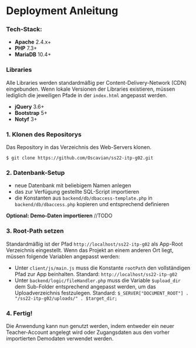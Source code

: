 # Deployment Anleitung

### Tech-Stack:

- **Apache** 2.4.x+
- **PHP** 7.3+
- **MariaDB** 10.4+ 

### Libraries
Alle Libraries werden standardmäßig per Content-Delivery-Network (CDN) eingebunden.
Wenn lokale Versionen der Libraries existieren, müssen lediglich die jeweiligen Pfade in der ``index.html``
angepasst werden.

- **jQuery** 3.6+ 
- **Bootstrap** 5+
- **Notyf** 3+

### 1. Klonen des Repositorys
Das Repository in das Verzeichnis des Web-Servers klonen.
```
$ git clone https://github.com/Oscavian/ss22-itp-g02.git 
```

### 2. Datenbank-Setup
- neue Datenbank mit beliebigem Namen anlegen
- das zur Verfügung gestellte SQL-Script importieren
- die Konstanten aus ``backend/db/dbaccess-template.php`` in ``backend/db/dbaccess.php`` kopieren und entsprechend definieren

**Optional: Demo-Daten importieren**
//TODO

### 3. Root-Path setzen
Standardmäßig ist der Pfad `http://localhost/ss22-itp-g02` als App-Root Verzeichnis eingestellt.
Wenn das Projekt an einem anderen Ort liegt, müssen folgende Variablen angepasst werden:

- Unter ``client/js/main.js`` muss die Konstante `rootPath` den vollständigen Pfad zur App beinhalten. 
Standard: `http://localhost/ss22-itp-g02` 
- Unter ``backend/logic/fileHandler.php`` muss die Variable `$upload_dir` dem Sub-Folder entsprechend angepasst werden, um das Uploadverzeichnis festzulegen.
Standard: ``$_SERVER["DOCUMENT_ROOT"] . "/ss22-itp-g02/uploads/" . $target_dir;``

### 4. Fertig!
Die Anwendung kann nun genutzt werden, indem entweder ein neuer Teacher-Account angelegt wird oder Zugangsdaten aus den vorher importierten Demodaten verwendet werden.